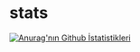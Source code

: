 # stats
[![Anurag'nın Github İstatistikleri](https://github-readme-stats.vercel.app/api?username=tb4it)](https://github.com/anuraghazra/github-readme-stats)
